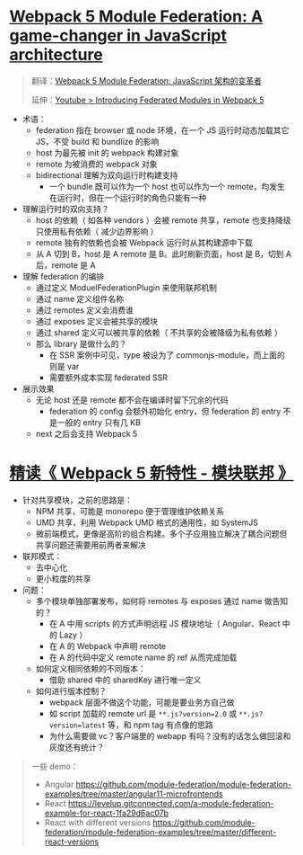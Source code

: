 # [Webpack 5 Module Federation: A game-changer in JavaScript architecture](https://medium.com/swlh/webpack-5-module-federation-a-game-changer-to-javascript-architecture-bcdd30e02669)

> 翻译：[Webpack 5 Module Federation: JavaScript 架构的变革者](https://zhuanlan.zhihu.com/p/120462530)
>
> 延伸：[Youtube > Introducing Federated Modules in Webpack 5](https://www.youtube.com/watch?v=D3XYAx30CNc)

- 术语：
  - federation 指在 browser 或 node 环境，在一个 JS 运行时动态加载其它 JS，不受 build 和 bundlize 的影响
  - host 为最先被 init 的 webpack 构建对象
  - remote 为被消费的 webpack 对象
  - bidirectional 理解为双向运行时构建支持
    - 一个 bundle 既可以作为一个 host 也可以作为一个 remote，均发生在运行时，但在一个运行时的角色只能有一种
- 理解运行时的双向支持？
  - host 的依赖（ 如各种 vendors ）会被 remote 共享，remote 也支持降级只使用私有依赖（ 减少边界影响 ）
  - remote 独有的依赖也会被 Webpack 运行时从其构建源中下载
  - 从 A 切到 B，host 是 A remote 是 B。此时刷新页面，host 是 B，切到 A 后，remote 是 A
- 理解 federation 的编排
  - 通过定义 ModuelFederationPlugin 来使用联邦机制
  - 通过 name 定义组件名称
  - 通过 remotes 定义会消费谁
  - 通过 exposes 定义会被共享的模块
  - 通过 shared 定义可以被共享的依赖（ 不共享的会被降级为私有依赖 ）
  - 那么 library 是做什么的？
    - 在 SSR 案例中可见，type 被设为了 commonjs-module，而上面的则是 var
    - 需要额外成本实现 federated SSR
- 展示效果
  - 无论 host 还是 remote 都不会在编译时留下冗余的代码
    - federation 的 config 会额外初始化 entry，但 federation 的 entry 不是一般的 entry 只有几 KB
  - next 之后会支持 Webpack 5

# [精读《 Webpack 5 新特性 - 模块联邦 》](https://zhuanlan.zhihu.com/p/115403616)

- 针对共享模块，之前的思路是：
  - NPM 共享，可能是 monorepo 便于管理维护依赖关系
  - UMD 共享，利用 Webpack UMD 格式的通用性，如 SystemJS
  - 微前端模式，更像是高阶的组合构建。多个子应用独立解决了耦合问题但共享问题还需要用前两者来解决
- 联邦模式：
  - 去中心化
  - 更小粒度的共享
- 问题：
  - 多个模块单独部署发布，如何将 remotes 与 exposes 通过 name 做告知的？
    - 在 A 中用 scripts 的方式声明远程 JS 模块地址（ Angular、React 中的 Lazy ）
    - 在 A 的 Webpack 中声明 remote
    - 在 A 的代码中定义 remote name 的 ref 从而完成加载
  - 如何定义相同依赖的不同版本：
    - 借助 shared 中的 sharedKey 进行唯一定义
  - 如何进行版本控制？
    - webpack 层面不做这个功能，可能是要业务方自己做
    - 如 script 加载的 remote url 是 `**.js?version=2.0` 或 `**.js?version=latest` 等，和 npm tag 有点像的思路
    - 为什么需要做 vc？客户端里的 webapp 有吗？没有的话怎么做回滚和灰度还有统计？

> 一些 demo：
>
> - Angular https://github.com/module-federation/module-federation-examples/tree/master/angular11-microfrontends
> - React https://levelup.gitconnected.com/a-module-federation-example-for-react-1fa29d6ac07b
> - React with different versions https://github.com/module-federation/module-federation-examples/tree/master/different-react-versions
